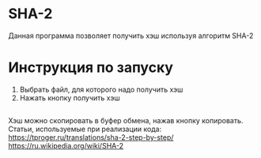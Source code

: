 # SHA-2
Данная программа позволяет получить хэш используя алгоритм SHA-2
# Инструкция по запуску
1. Выбрать файл, для которого надо получить хэш
2. Нажать кнопку получить хэш  
##
Хэш можно скопировать в буфер обмена, нажав кнопку копировать.  
Статьи, используемые при реализации кода:  
https://tproger.ru/translations/sha-2-step-by-step/  
https://ru.wikipedia.org/wiki/SHA-2
